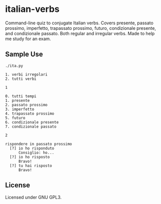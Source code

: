 italian-verbs
=============

Command-line quiz to conjugate Italian verbs. Covers presente, passato prossimo, imperfetto, trapassato prossimo, futuro, condizionale presente, and condizionale passato. Both regular and irregular verbs. Made to help me study for an exam.

Sample Use
----------

    ./ita.py

    1. verbi irregolari
    2. tutti verbi

    1

    0. tutti tempi
    1. presente
    2. passato prossimo
    3. imperfetto
    4. trapassato prossimo
    5. futuro
    6. condizionale presente
    7. condizionale passato

    2

    rispondere in passato prossimo
      [?] io ho risponduto
          Consiglio: ho...
      [?] io ho risposto
          Bravo!
      [?] tu hai risposto
          Bravo!

License
-------

Licensed under GNU GPL3.
